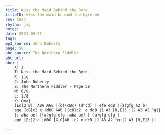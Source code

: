 ```yaml
---
title: Kiss the Maid Behind the Byre
titleID: kiss-the-maid-behind-the-byre.md
key: Gmaj
rhythm: jig
notes:  
date: 2021-09-21
tags: 
mp3_source: John Doherty
page: 58
abc_source: The Northern Fiddler
abc_url: 
abc: |
    X: 1
    T: Kiss the Maid Behind the Byre
    R: jig
    C: John Doherty
    S: The Northern Fiddler - Page 58
    M: 6/8
    L: 1/8
    K: Gmaj
    [Ec]2 B|: ABA AGE |{d}(cBc) (d^cd) | efe edB |{a}gfg a2 b|
    age {cB}c2 e |dBG GAB |{cB}c2  e dcB |1 A3 [B,E]3 :|2 A3 A2 ^g||
    |: aba aef |{a}gfg efg |aba aef | {a}gfg efg |
    age [Ec]2 e |dBG [G,G]AB |c2 e dcB |1 A3 A2 ^g:|2 A3 [B,E]3 ||

---
```

